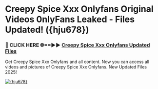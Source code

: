 # Creepy Spice Xxx Onlyfans Original Videos 0nlyFans Leaked - Files Updated! ({hju678})

<h3>🔴 CLICK HERE 🌐==►► <a href="https://tinyurl.com/ms9xzufz" rel="nofollow">Creepy Spice Xxx Onlyfans Updated Files</a></h3>

Get Creepy Spice Xxx Onlyfans and all content. Now you can access all videos and pictures of Creepy Spice Xxx Onlyfans. New Updated Files 2025!

[![{hju678}](https://i.imgur.com/PQ7UWWw.gif)](https://tinyurl.com/ms9xzufz)